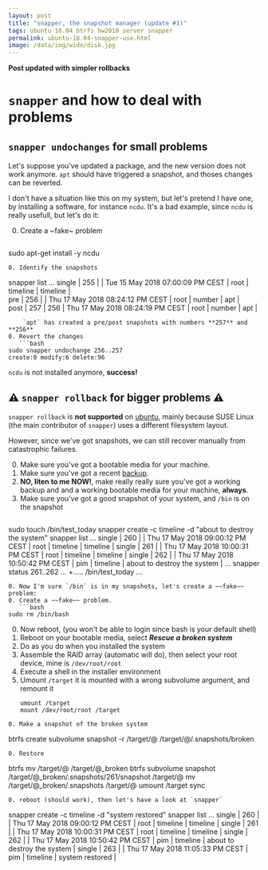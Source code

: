 ```yaml
---
layout: post
title: "snapper, the snapshot manager (update #1)"
tags: ubuntu 18.04 btrfs hw2018 server snapper
permalink: ubuntu-18.04-snapper-use.html
image: /data/img/wide/disk.jpg
---
```

**Post updated with simpler rollbacks**

# `snapper` and how to deal with problems

## `snapper undochanges` for small problems

Let's suppose you've updated a package, and the new version does not work
anymore. `apt` should have triggered a snapshot, and thoses changes can be
reverted.

I don't have a situation like this on my system, but let's pretend I have one,
by installing a software, for instance `ncdu`. It's a bad example, since `ncdu`
is really usefull, but let's do it:

0. Create a ~fake~ problem
   ```bash
sudo apt-get install -y ncdu
```
0. Identify the snapshots
   ```
snapper list
...
single | 255 |       | Tue 15 May 2018 07:00:09 PM CEST | root | timeline | timeline    |         
pre    | 256 |       | Thu 17 May 2018 08:24:12 PM CEST | root | number   | apt         |         
post   | 257 | 256   | Thu 17 May 2018 08:24:19 PM CEST | root | number   | apt         |     
```
	`apt` has created a pre/post snapshots with numbers **257** and **256**
0. Revert the changes
   ```bash
sudo snapper undochange 256..257
create:0 modify:6 delete:96
```
`ncdu` is not installed anymore, **success!**

## ⚠ `snapper rollback` for bigger problems ⚠

`snapper rollback` is **not supported** on [ubuntu](/tag/ubuntu.html), mainly
because SUSE Linux (the main contributor of `snapper`) uses a different 
filesystem layout.

However, since we've got snapshots, we can still recover manually from
catastrophic failures.

0. Make sure you've got a bootable media for your machine.
0. Make sure you've got a recent [backup](/pages/backup.html).
0. **NO, liten to me NOW!**, make really really sure you've got a working backup
and and a working bootable media for your machine, **always**.
0. Make sure you've got a good snapshot of your system, and `/bin` is on the
snapshot
   ```bash
sudo touch /bin/test_today
snapper create -c timeline -d "about to destroy the system"
snapper list
...
single | 260 |       | Thu 17 May 2018 09:00:12 PM CEST | root | timeline | timeline                    |
single | 261 |       | Thu 17 May 2018 10:00:31 PM CEST | root | timeline | timeline                    |
single | 262 |       | Thu 17 May 2018 10:50:42 PM CEST | pim  | timeline | about to destroy the system |
...
snapper status 261..262
...
+..... /bin/test_today
...
```
0. Now I'm sure `/bin` is in my snapshots, let's create a ~~fake~~ problem:
0. Create a ~~fake~~ problem.
   ```bash
sudo rm /bin/bash
```
0. Now reboot, (you won't be able to login since bash is your default shell)
0. Reboot on your bootable media, select ***Rescue a broken system***
0. Do as you do when you installed the system
0. Assemble the RAID array (automatic will do), then select your root device,
mine is `/dev/root/root`
0. Execute a shell in the installer environment
0. Umount `/target` it is mounted with a wrong subvolume argument, and remount
it
   ```
   umount /target
   mount /dev/root/root /target
```
0. Make a snapshot of the broken system
```
btrfs create subvolume snapshot -r /target/@ /target/@/.snapshots/broken
```
0. Restore
```
btrfs mv /target/@ /target/@_broken
btrfs subvolume snapshot /target/@_broken/.snapshots/261/snapshot /target/@
mv /target/@_broken/.snapshots /target/@
umount /target
sync
```
0. reboot (should work), then let's have a look at `snapper`
```
snapper create -c timeline -d "system restored"
snapper list
...
single | 260 |       | Thu 17 May 2018 09:00:12 PM CEST | root | timeline | timeline                    |
single | 261 |       | Thu 17 May 2018 10:00:31 PM CEST | root | timeline | timeline                    |
single | 262 |       | Thu 17 May 2018 10:50:42 PM CEST | pim  | timeline | about to destroy the system |
single | 263 |       | Thu 17 May 2018 11:05:33 PM CEST | pim  | timeline | system restored             |
```

